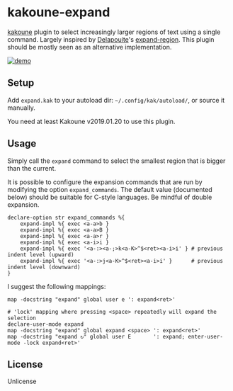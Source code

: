 # kakoune-expand

[kakoune](http://kakoune.org) plugin to select increasingly larger regions of text using a single command. Largely inspired by [Delapouite](https://github.com/delapouite)'s [expand-region](https://github.com/delapouite/kakoune-expand-region). This plugin should be mostly seen as an alternative implementation.

[![demo](https://asciinema.org/a/138326.png)](https://asciinema.org/a/138326)

## Setup

Add `expand.kak` to your autoload dir: `~/.config/kak/autoload/`, or source it manually.

You need at least Kakoune v2019.01.20 to use this plugin.

## Usage

Simply call the `expand` command to select the smallest region that is bigger than the current.

It is possible to configure the expansion commands that are run by modifying the option `expand_commands`. 
The default value (documented below) should be suitable for C-style languages. Be mindful of double expansion.
```
declare-option str expand_commands %{
    expand-impl %{ exec <a-a>b }
    expand-impl %{ exec <a-a>B }
    expand-impl %{ exec <a-a>r }
    expand-impl %{ exec <a-i>i }
    expand-impl %{ exec '<a-:><a-;>k<a-K>^$<ret><a-i>i' } # previous indent level (upward)
    expand-impl %{ exec '<a-:>j<a-K>^$<ret><a-i>i' }      # previous indent level (downward)
}
```

I suggest the following mappings:
```
map -docstring "expand" global user e ': expand<ret>'

# 'lock' mapping where pressing <space> repeatedly will expand the selection
declare-user-mode expand
map -docstring "expand" global expand <space> ': expand<ret>'
map -docstring "expand ↻" global user E       ': expand; enter-user-mode -lock expand<ret>'
```

## License

Unlicense
